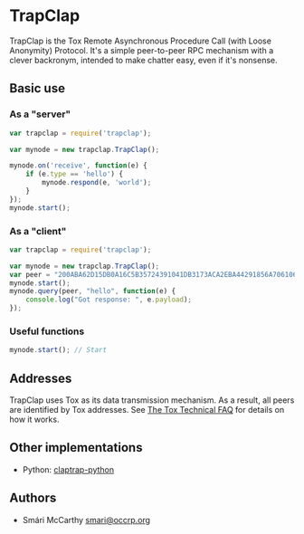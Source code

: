 # TrapClap

TrapClap is the Tox Remote Asynchronous Procedure Call (with Loose Anonymity) Protocol.
It's a simple peer-to-peer RPC mechanism with a clever backronym, intended to make
chatter easy, even if it's nonsense.

## Basic use

### As a "server"
```javascript
var trapclap = require('trapclap');

var mynode = new trapclap.TrapClap();

mynode.on('receive', function(e) {
    if (e.type == 'hello') {
        mynode.respond(e, 'world');
    }
});
mynode.start();
```

### As a "client"
```javascript
var trapclap = require('trapclap');

var mynode = new trapclap.TrapClap();
var peer = "200ABA62D15DB0A16C5B35724391041DB3173ACA2EBA44291856A70610672431";
mynode.start();
mynode.query(peer, "hello", function(e) {
    console.log("Got response: ", e.payload);
});
```

### Useful functions

```javascript
mynode.start(); // Start
```

## Addresses

TrapClap uses Tox as its data transmission mechanism. As a result, all peers are
identified by Tox addresses. See [The Tox Technical FAQ](https://wiki.tox.chat/users/techfaq)
for details on how it works.

## Other implementations

 - Python: [claptrap-python](https://github.org/smari/claptrap-python)

## Authors

 - Smári McCarthy <smari@occrp.org>
